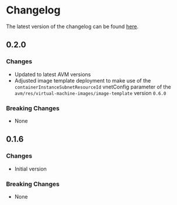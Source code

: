 # Changelog

The latest version of the changelog can be found [here](https://github.com/Azure/bicep-registry-modules/blob/main/avm/ptn/virtual-machine-images/azure-image-builder/CHANGELOG.md).

## 0.2.0

### Changes

- Updated to latest AVM versions
- Adjusted image template deployment to make use of the `containerInstanceSubnetResourceId` vnetConfig parameter of the `avm/res/virtual-machine-images/image-template` version `0.6.0`

### Breaking Changes

- None

## 0.1.6

### Changes

- Initial version

### Breaking Changes

- None
